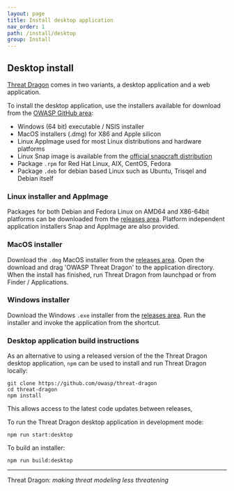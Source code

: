 ```yaml
---
layout: page
title: Install desktop application
nav_order: 1
path: /install/desktop
group: Install
---
```


## Desktop install

[Threat Dragon](http://owasp.org/www-project-threat-dragon) comes in two variants,
a desktop application and a web application.

To install the desktop application, use the installers available for download from the [OWASP GitHub area][releases]:

* Windows (64 bit) executable / NSIS installer
* MacOS installers (.dmg) for X86 and Apple silicon
* Linux AppImage used for most Linux distributions and hardware platforms
* Linux Snap image is available from the [official snapcraft distribution][snap]
* Package `.rpm` for Red Hat Linux, AIX, CentOS, Fedora
* Package `.deb` for debian based Linux such as Ubuntu, Trisqel and Debian itself

### Linux installer and AppImage

Packages for both Debian and Fedora Linux on AMD64 and X86-64bit platforms
can be downloaded from the [releases area][releases].
Platform independent application installers Snap and AppImage are also provided.

### MacOS installer

Download the `.dmg` MacOS installer from the [releases area][releases].
Open the download and drag 'OWASP Threat  Dragon' to the application directory.
When the install has finished, run Threat  Dragon from launchpad or from Finder / Applications.

### Windows installer

Download the Windows `.exe` installer from the [releases area][releases].
Run the installer and invoke the application from the shortcut.

### Desktop application build instructions

As an alternative to using a released version of the the Threat Dragon desktop application,
`npm` can be used to install and run Threat Dragon locally:

```text
git clone https://github.com/owasp/threat-dragon
cd threat-dragon
npm install
```

This allows access to the latest code updates between releases,

To run the Threat Dragon desktop application in development mode:

`npm run start:desktop`

To build an installer:

`npm run build:desktop`

----

Threat Dragon: _making threat modeling less threatening_

[releases]: https://github.com/OWASP/threat-dragon/releases/
[snap]: https://snapcraft.io/threat-dragon
